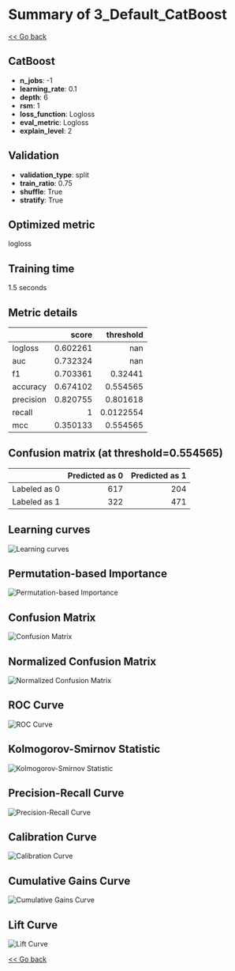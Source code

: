 # Summary of 3_Default_CatBoost

[<< Go back](../README.md)


## CatBoost
- **n_jobs**: -1
- **learning_rate**: 0.1
- **depth**: 6
- **rsm**: 1
- **loss_function**: Logloss
- **eval_metric**: Logloss
- **explain_level**: 2

## Validation
 - **validation_type**: split
 - **train_ratio**: 0.75
 - **shuffle**: True
 - **stratify**: True

## Optimized metric
logloss

## Training time

1.5 seconds

## Metric details
|           |    score |   threshold |
|:----------|---------:|------------:|
| logloss   | 0.602261 | nan         |
| auc       | 0.732324 | nan         |
| f1        | 0.703361 |   0.32441   |
| accuracy  | 0.674102 |   0.554565  |
| precision | 0.820755 |   0.801618  |
| recall    | 1        |   0.0122554 |
| mcc       | 0.350133 |   0.554565  |


## Confusion matrix (at threshold=0.554565)
|              |   Predicted as 0 |   Predicted as 1 |
|:-------------|-----------------:|-----------------:|
| Labeled as 0 |              617 |              204 |
| Labeled as 1 |              322 |              471 |

## Learning curves
![Learning curves](learning_curves.png)

## Permutation-based Importance
![Permutation-based Importance](permutation_importance.png)
## Confusion Matrix

![Confusion Matrix](confusion_matrix.png)


## Normalized Confusion Matrix

![Normalized Confusion Matrix](confusion_matrix_normalized.png)


## ROC Curve

![ROC Curve](roc_curve.png)


## Kolmogorov-Smirnov Statistic

![Kolmogorov-Smirnov Statistic](ks_statistic.png)


## Precision-Recall Curve

![Precision-Recall Curve](precision_recall_curve.png)


## Calibration Curve

![Calibration Curve](calibration_curve_curve.png)


## Cumulative Gains Curve

![Cumulative Gains Curve](cumulative_gains_curve.png)


## Lift Curve

![Lift Curve](lift_curve.png)



[<< Go back](../README.md)
